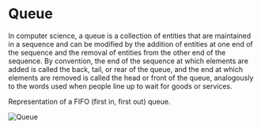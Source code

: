 # Queue

In computer science, a queue is a collection of entities that are maintained in a sequence and can be modified by the addition of entities at one end of the sequence and the removal of entities from the other end of the sequence. By convention, the end of the sequence at which elements are added is called the back, tail, or rear of the queue, and the end at which elements are removed is called the head or front of the queue, analogously to the words used when people line up to wait for goods or services.

Representation of a FIFO (first in, first out) queue.

![Queue](https://upload.wikimedia.org/wikipedia/commons/thumb/5/52/Data_Queue.svg/300px-Data_Queue.svg.png)